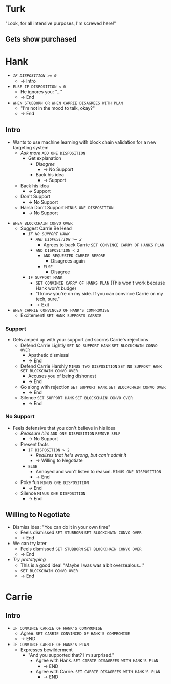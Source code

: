 # Turk

"Look, for all intensive purposes, I'm screwed here!"

##
##
## Gets show purchased

# Hank

- _`IF DISPOSITION >= 0`_
  * -> Intro
- `ELSE IF DISPOSITION < 0`
  * He ignores you: "..."
  * -> End
- `WHEN STUBBORN OR WHEN CARRIE DISAGREES WITH PLAN`
  * "I'm not in the mood to talk, okay?"
  * -> End

## Intro
* Wants to use machine learning with block chain validation for a new
  targeting system
  * _Ask more_ `ADD ONE DISPOSITION`
    * Get explanation
      * _Disagree_
        * -> No Support
      * Back his idea
        * -> Support
  * Back his idea
    * -> Support
  * Don't Support
    * -> No Support
  * Harsh Don't Support `MINUS ONE DISPOSITION`
    * -> No Support
- `WHEN BLOCKCHAIN CONVO OVER`
  * Suggest Carrie Be Head
    - _`IF NO SUPPORT HANK`_
      * _`AND DISPOSITION >= 2`_
        * Agrees to back Carrie `SET CONVINCE CARRY OF HANKS PLAN`
      - `AND DISPOSITION < 2`
        - `AND REQUESTED CARRIE BEFORE`
          * Disagrees again
        - `ELSE`
          * Disagree
    - `IF SUPPORT HANK`
      * `SET CONVINCE CARRY OF HANKS PLAN` (This won't work because Hank won't budge)
      * "I know you're on my side. If you can convince Carrie on my tech, sure."
      * -> Exit
- `WHEN CARRIE CONVINCED OF HANK'S COMPROMISE`
  * Excitement! `SET HANK SUPPORTS CARRIE`

### Support
* Gets amped up with your support and scorns Carrie's rejections
  * Defend Carrie Lightly `SET NO SUPPORT HANK` `SET BLOCKCHAIN CONVO OVER`
    * Apathetic dismissal
    * -> End
  * Defend Carrie Harshly `MINUS TWO DISPOSITION` `SET NO SUPPORT HANK` `SET BLOCKCHAIN CONVO OVER`
    * Accuses you of being dishonest
    * -> End
  * Go along with rejection `SET SUPPORT HANK` `SET BLOCKCHAIN CONVO OVER`
    * -> End
  * Silence `SET SUPPORT HANK` `SET BLOCKCHAIN CONVO OVER`
    * -> End

### No Support
* Feels defensive that you don't believe in his idea
  * _Reassure him_ `ADD ONE DISPOSITION` `REMOVE SELF`
    * -> No Support
  * Present facts
    - `IF DISPOSITION > 2`
      * _Realizes that he's wrong, but can't admit it_
      * -> Willing to Negotiate
    - `ELSE`
      * Annoyed and won't listen to reason. `MINUS ONE DISPOSITION`
      * -> End
  * Poke fun `MINUS ONE DISPOSITION`
    * -> End
  * Silence `MINUS ONE DISPOSITION`
    * -> End

## Willing to Negotiate
* Dismiss idea: "You can do it in your own time"
  * Feels dismissed `SET STUBBORN` `SET BLOCKCHAIN CONVO OVER`
  * -> End
* We can try later
  * Feels dismissed `SET STUBBORN` `SET BLOCKCHAIN CONVO OVER`
  * -> End
* _Try prototyping_
  * This is a good idea! "Maybe I was was a bit overzealous..."
  * `SET BLOCKCHAIN CONVO OVER`
  * -> End


# Carrie

## Intro
- `IF CONVINCE CARRIE OF HANK'S COMPROMISE`
  * Agree. `SET CARRIE CONVINCED OF HANK'S COMPROMISE`
  * -> END
- `IF CONVINCE CARRIE OF HANK'S PLAN`
  * Expresses bewilderment
    * "And you supported that? I'm surprised."
      * Agree with Hank. `SET CARRIE DISAGREES WITH HANK'S PLAN`
        * -> END
      * Agree with Carrie. `SET CARRIE DISAGREES WITH HANK'S PLAN`
        * -> END
